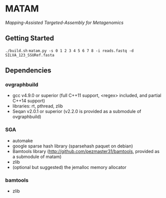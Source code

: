 # MATAM

*Mapping-Assisted Targeted-Assembly for Metagenomics* 

## Getting Started

`./build.sh`
`matam.py -s 0 1 2 3 4 5 6 7 8 -i reads.fastq -d SILVA_123_SSURef.fasta`

## Dependencies

### ovgraphbuild

* gcc v4.9.0 or superior (full C++11 support, \<regex\> included, and partial C++14 support)
* libraries: rt, pthread, zlib
* Seqan v2.0.1 or superior (v2.2.0 is provided as a submodule of ovgraphbuild)

### SGA

* automake
* google sparse hash library (sparsehash paquet on debian)
* Bamtools library (http://github.com/pezmaster31/bamtools, provided as a submodule of matam)
* zlib
* (optional but suggested) the jemalloc memory allocator

### bamtools

* zlib
